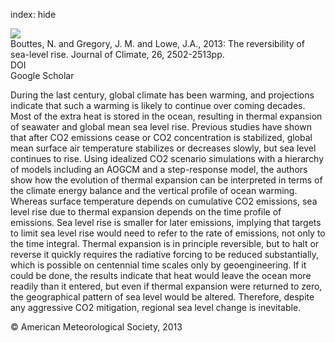 index: hide

<div class="Citation">
    <div class="Citation-thumb CitationThumb-linked"  data-href="https://doi.org/10.1175/jcli-d-12-00285.1">
      <img src="https://static.claimspace.cloud/climate-study-static/refs/thumbs/13/Bouttes_et_al_2013-thumb.png" />
    </div>

  <div class="Citation-body">
    <div class="Citation-text">Bouttes, N. and Gregory, J. M. and Lowe, J.A., 2013: The reversibility of sea-level rise. <span class="Article-journal">Journal of Climate, </span><span class="Article-volume">26, </span>2502-2513pp.</div>
    <div class="Citation-links">
      <div class="CitationLink" data-href="https://doi.org/10.1175/jcli-d-12-00285.1">
        <div class="CitationLink-icon CitationLink-Doi"></div>
        <div class="CitationLink-text">DOI</div>
      </div>
      <div class="CitationLink" data-href="https://scholar.google.com/scholar?q=10.1175/jcli-d-12-00285.1">
        <div class="CitationLink-icon CitationLink-Scholar"></div>
        <div class="CitationLink-text">Google Scholar</div>
      </div>
    </div>
  </div>
</div>

During the last century, global climate has been warming, and projections indicate that such a warming is likely to continue over coming decades. Most of the extra heat is stored in the ocean, resulting in thermal expansion of seawater and global mean sea level rise. Previous studies have shown that after CO2 emissions cease or CO2 concentration is stabilized, global mean surface air temperature stabilizes or decreases slowly, but sea level continues to rise. Using idealized CO2 scenario simulations with a hierarchy of models including an AOGCM and a step-response model, the authors show how the evolution of thermal expansion can be interpreted in terms of the climate energy balance and the vertical profile of ocean warming. Whereas surface temperature depends on cumulative CO2 emissions, sea level rise due to thermal expansion depends on the time profile of emissions. Sea level rise is smaller for later emissions, implying that targets to limit sea level rise would need to refer to the rate of emissions, not only to the time integral. Thermal expansion is in principle reversible, but to halt or reverse it quickly requires the radiative forcing to be reduced substantially, which is possible on centennial time scales only by geoengineering. If it could be done, the results indicate that heat would leave the ocean more readily than it entered, but even if thermal expansion were returned to zero, the geographical pattern of sea level would be altered. Therefore, despite any aggressive CO2 mitigation, regional sea level change is inevitable.

<div class="Citation-copy">
&copy; American Meteorological Society, 2013
</div>